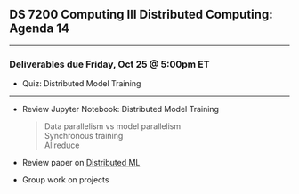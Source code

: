 ## DS 7200 Computing III Distributed Computing: Agenda 14

---

### Deliverables due Friday, Oct 25 @ 5:00pm ET

- Quiz: Distributed Model Training


---

- Review Jupyter Notebook: Distributed Model Training

  > Data parallelism vs model parallelism  
  > Synchronous training  
  > Allreduce

- Review paper on [Distributed ML](https://www.cs.cornell.edu/courses/cs4787/2019sp/notes/lecture22.pdf)

- Group work on projects

